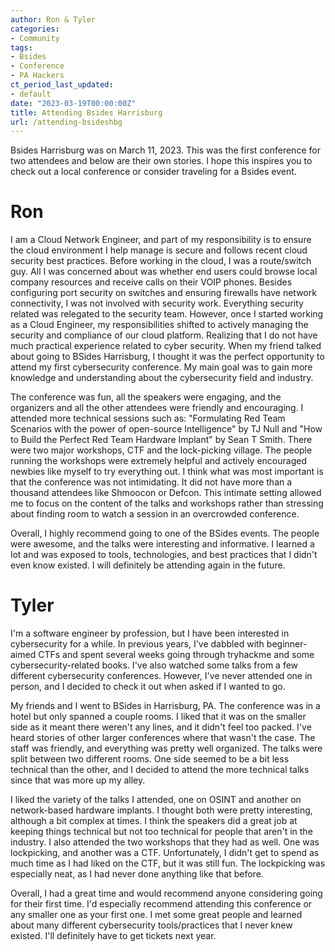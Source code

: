 ```yaml
---
author: Ron & Tyler
categories:
- Community
tags:
- Bsides
- Conference
- PA Hackers
ct_period_last_updated:
- default
date: "2023-03-19T00:00:00Z"
title: Attending Bsides Harrisburg
url: /attending-bsideshbg
---
```


Bsides Harrisburg was on March 11, 2023. This was the first conference for two attendees and below are their own stories. I hope this inspires you to check out a local conference or consider traveling for a Bsides event.

# Ron

I am a Cloud Network Engineer, and part of my responsibility is to ensure the cloud environment I help manage is secure and follows recent cloud security best practices. Before working in the cloud, I was a route/switch guy. All I was concerned about was whether end users could browse local company resources and receive calls on their VOIP phones. Besides configuring port security on switches and ensuring firewalls have network connectivity, I was not involved with security work. Everything security related was relegated to the security team. However, once I started working as a Cloud Engineer, my responsibilities shifted to actively managing the security and compliance of our cloud platform. Realizing that I do not have much practical experience related to cyber security. When my friend talked about going to BSides Harrisburg, I thought it was the perfect opportunity to attend my first cybersecurity conference. My main goal was to gain more knowledge and understanding about the cybersecurity field and industry.

The conference was fun, all the speakers were engaging, and the organizers and all the other attendees were friendly and encouraging. I attended more technical sessions such as: "Formulating Red Team Scenarios with the power of open-source Intelligence" by TJ Null and "How to Build the Perfect Red Team Hardware Implant" by Sean T Smith. There were two major workshops, CTF and the lock-picking village. The people running the workshops were extremely helpful and actively encouraged newbies like myself to try everything out. I think what was most important is that the conference was not intimidating. It did not have more than a thousand attendees like Shmoocon or Defcon. This intimate setting allowed me to focus on the content of the talks and workshops rather than stressing about finding room to watch a session in an overcrowded conference.

Overall, I highly recommend going to one of the BSides events. The people were awesome, and the talks were interesting and informative. I learned a lot and was exposed to tools, technologies, and best practices that I didn't even know existed. I will definitely be attending again in the future.

# Tyler

I'm a software engineer by profession, but I have been interested in cybersecurity for a while. In previous years, I've dabbled with beginner-aimed CTFs and spent several weeks going through tryhackme and some cybersecurity-related books. I've also watched some talks from a few different cybersecurity conferences. However, I've never attended one in person, and I decided to check it out when asked if I wanted to go.

My friends and I went to BSides in Harrisburg, PA. The conference was in a hotel but only spanned a couple rooms. I liked that it was on the smaller side as it meant there weren't any lines, and it didn't feel too packed. I've heard stories of other larger conferences where that wasn't the case. The staff was friendly, and everything was pretty well organized. The talks were split between two different rooms. One side seemed to be a bit less technical than the other, and I decided to attend the more technical talks since that was more up my alley.

I liked the variety of the talks I attended, one on OSINT and another on network-based hardware implants. I thought both were pretty interesting, although a bit complex at times. I think the speakers did a great job at keeping things technical but not too technical for people that aren't in the industry. I also attended the two workshops that they had as well. One was lockpicking, and another was a CTF. Unfortunately, I didn't get to spend as much time as I had liked on the CTF, but it was still fun. The lockpicking was especially neat, as I had never done anything like that before.

Overall, I had a great time and would recommend anyone considering going for their first time. I'd especially recommend attending this conference or any smaller one as your first one. I met some great people and learned about many different cybersecurity tools/practices that I never knew existed. I'll definitely have to get tickets next year.
